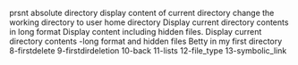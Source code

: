 prsnt absolute  directory
display content of current directory
change the working directory to user home directory
Display current directory contents in long format
Display content including hidden files.
Display current directory contents -long format and hidden files 
Betty in my first directory
8-firstdelete
9-firstdirdeletion
10-back
11-lists
12-file_type
13-symbolic_link
